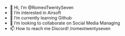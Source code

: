 - 👋 Hi, I’m @RomeoTwentySeven
- 👀 I’m interested in Airsoft
- 🌱 I’m currently learning Github
- 💞️ I’m looking to collaborate on Social Media Managing
- 📫 How to reach me Discord! /romeotwentyseven

<!---
RomeoTwentySeven/RomeoTwentySeven is a ✨ special ✨ repository because its `README.md` (this file) appears on your GitHub profile.
You can click the Preview link to take a look at your changes.
--->
